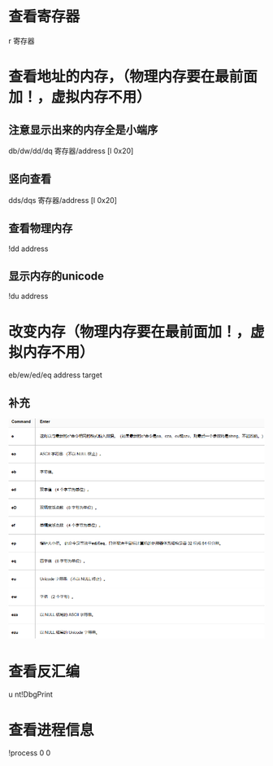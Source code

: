 # 查看寄存器
r 寄存器

# 查看地址的内存，（物理内存要在最前面加！，虚拟内存不用）
## 注意显示出来的内存全是小端序
db/dw/dd/dq 寄存器/address [l 0x20]
## 竖向查看
dds/dqs 寄存器/address [l 0x20]
## 查看物理内存
!dd address
## 显示内存的unicode
!du address

# 改变内存（物理内存要在最前面加！，虚拟内存不用）
eb/ew/ed/eq address target
## 补充
![alt text](image.png)

# 查看反汇编
u nt!DbgPrint

# 查看进程信息
!process 0 0